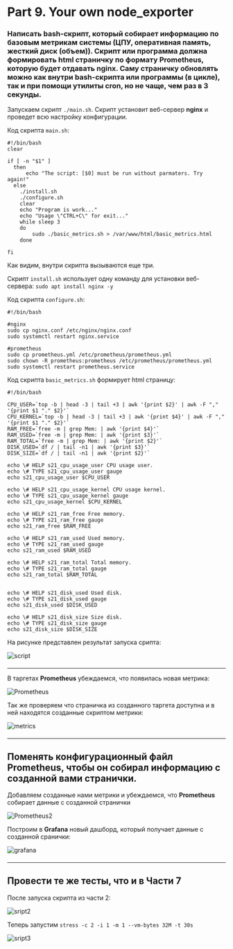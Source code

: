 # Part 9. Your own node_exporter


### Написать bash-скрипт, который собирает информацию по базовым метрикам системы (ЦПУ, оперативная память, жесткий диск (объем)). Скрипт или программа должна формировать html страничку по формату Prometheus, которую будет отдавать nginx.  Саму страничку обновлять можно как внутри bash-скрипта или программы (в цикле), так и при помощи утилиты cron, но не чаще, чем раз в 3 секунды.

Запускаем скрипт `./main.sh`. Скрипт установит веб-сервер **nginx** и проведет всю настройку конфигурации.

Код скрипта `main.sh`:
```
#!/bin/bash
clear

if [ -n "$1" ]
  then
      echo "The script: [$0] must be run without parmaters. Try again!"
  else
    ./install.sh
    ./configure.sh
    clear
    echo "Program is work..."
    echo "Usage \"CTRL+C\" for exit..."
    while sleep 3
    do
        sudo ./basic_metrics.sh > /var/www/html/basic_metrics.html
    done
    
fi
```
Как видим, внутри скрипта вызываются еще три.

Скрипт `install.sh` использует одну команду для установки веб-сервера: `sudo apt install nginx -y`

Код скрипта `configure.sh`:
```
#!/bin/bash

#nginx
sudo cp nginx.conf /etc/nginx/nginx.conf
sudo systemctl restart nginx.service

#prometheus
sudo cp prometheus.yml /etc/prometheus/prometheus.yml
sudo chown -R prometheus:prometheus /etc/prometheus/prometheus.yml
sudo systemctl restart prometheus.service
```

Код скрипта `basic_metrics.sh` формирует html страницу:

```
#!/bin/bash

CPU_USER=`top -b | head -3 | tail +3 | awk '{print $2}' | awk -F "," '{print $1 "." $2}'`
CPU_KERNEL=`top -b | head -3 | tail +3 | awk '{print $4}' | awk -F "," '{print $1 "." $2}'`
RAM_FREE=`free -m | grep Mem: | awk '{print $4}'`
RAM_USED=`free -m | grep Mem: | awk '{print $3}'`
RAM_TOTAL=`free -m | grep Mem: | awk '{print $2}'`
DISK_USED=`df / | tail -n1 | awk '{print $3}'`
DISK_SIZE=`df / | tail -n1 | awk '{print $2}'`

echo \# HELP s21_cpu_usage_user CPU usage user.
echo \# TYPE s21_cpu_usage_user gauge
echo s21_cpu_usage_user $CPU_USER

echo \# HELP s21_cpu_usage_kernel CPU usage kernel.
echo \# TYPE s21_cpu_usage_kernel gauge
echo s21_cpu_usage_kernel $CPU_KERNEL

echo \# HELP s21_ram_free Free memory.
echo \# TYPE s21_ram_free gauge
echo s21_ram_free $RAM_FREE

echo \# HELP s21_ram_used Used memory.
echo \# TYPE s21_ram_used gauge
echo s21_ram_used $RAM_USED

echo \# HELP s21_ram_total Total memory.
echo \# TYPE s21_ram_total gauge
echo s21_ram_total $RAM_TOTAL


echo \# HELP s21_disk_used Used disk.
echo \# TYPE s21_disk_used gauge
echo s21_disk_used $DISK_USED

echo \# HELP s21_disk_size Size disk.
echo \# TYPE s21_disk_size gauge
echo s21_disk_size $DISK_SIZE
```

На рисунке представлен результат запуска срипта:

  ![script](img/1-1.png "Запуск скрипта")

#### 
-------------------------

В таргетах **Prometheus** убеждаемся, что появилась новая метрика:

  ![Prometheus](img/1-2.png "Prometheus")

Так же проверяем что страничка из созданного таргета доступна и в ней находятся созданные скриптом метрики:

  ![metrics](img/1-3.png "metrics")

#### 
-------------------------

## Поменять конфигурационный файл Prometheus, чтобы он собирал информацию с созданной вами странички.

Добавляем созданные нами метрики и убеждаемся, что **Prometheus** собирает данные с созданной странички

  ![Prometheus2](img/1-4.png "Prometheus2")

Построим в **Grafana** новый дашборд, который получает данные с созданной сранички:

  ![grafana](img/1-5.png "grafana")

#### 
-------------------------

## Провести те же тесты, что и в Части 7

После запуска скрипта из части 2:

  ![sript2](img/1-6.png "sript2")

Теперь запустим `stress -c 2 -i 1 -m 1 --vm-bytes 32M -t 30s`

  ![sript3](img/1-7.png "sript3")
